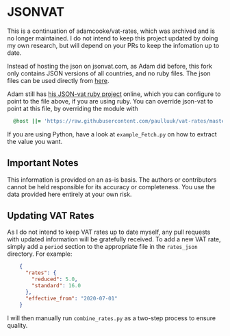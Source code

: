 # JSONVAT

This is a continuation of adamcooke/vat-rates, which was archived and is no longer maintained.
I do not intend to keep this project updated by doing my own research, but will depend on your PRs to keep the infomation up to date.

Instead of hosting the json on jsonvat.com, as Adam did before, this fork only contains JSON versions of all countries, and no ruby files.
The json files can be used directly from [here](https://raw.githubusercontent.com/paulluuk/vat-rates/master/vat_rates.json).

Adam still has [his JSON-vat ruby project](https://github.com/adamcooke/json-vat) online, which you can configure to point to the file above, if you are using ruby.
You can override json-vat to point at this file, by overriding the module with
```ruby
  @host ||= 'https://raw.githubusercontent.com/paulluuk/vat-rates/master/vat_rates.json'
```

If you are using Python, have a look at `example_Fetch.py` on how to extract the value you want.

## Important Notes

This information is provided on an as-is basis. The authors or contributors cannot be held responsible for its accuracy or completeness. You use the data provided here entirely at your own risk.

## Updating VAT Rates

As I do not intend to keep VAT rates up to date myself, any pull requests with updated information will be gratefully received. To add a new VAT rate, simply add a `period` section to the appropriate file in the `rates_json` directory. For example:

```json
    {
      "rates": {
        "reduced": 5.0,
        "standard": 16.0
      },
      "effective_from": "2020-07-01"
    }
```

I will then manually run `combine_rates.py` as a two-step process to ensure quality.
